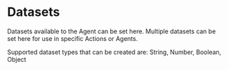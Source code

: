 # Datasets

Datasets available to the Agent can be set here. Multiple datasets can be set here for use in specific Actions or Agents. 

Supported dataset types that can be created are: String, Number, Boolean, Object